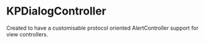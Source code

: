 # KPDialogController
Created to have a customisable protocol oriented AlertController support for view controllers.
